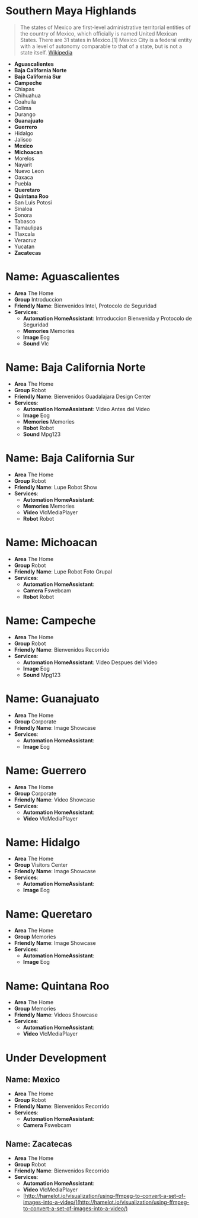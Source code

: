 # Southern Maya Highlands

> The states of Mexico are first-level administrative territorial entities of the country of Mexico, which officially is named United Mexican States. There are 31 states in Mexico.\[1\] Mexico City is a federal entity with a level of autonomy comparable to that of a state, but is not a state itself. [Wikipedia](https://en.wikipedia.org/wiki/States_of_Mexico)

* **Aguascalientes**
* **Baja California Norte**
* **Baja California Sur**
* **Campeche**
* Chiapas
* Chihuahua
* Coahuila
* Colima
* Durango
* **Guanajuato**
* **Guerrero**
* Hidalgo
* Jalisco
* **Mexico**
* **Michoacan**
* Morelos
* Nayarit
* Nuevo Leon
* Oaxaca
* Puebla
* **Queretaro**
* **Quintana Roo**
* San Luis Potosi
* Sinaloa
* Sonora
* Tabasco
* Tamaulipas
* Tlaxcala
* Veracruz
* Yucatan
* **Zacatecas**

# Name: Aguascalientes

* **Area** The Home
* **Group** Introduccion
* **Friendly Name**: Bienvenidos Intel, Protocolo de Seguridad
* **Services**:
  * **Automation HomeAssistant**: Introduccion Bienvenida y Protocolo de Seguridad
  * **Memories** Memories
  * **Image** Eog
  * **Sound** Vlc

# Name: Baja California Norte

* **Area** The Home
* **Group** Robot
* **Friendly Name**: Bienvenidos Guadalajara Design Center
* **Services**:
  * **Automation HomeAssistant**: Video Antes del Video
  * **Image** Eog
  * **Memories** Memories
  * **Robot** Robot
  * **Sound** Mpg123

# Name: Baja California Sur

* **Area** The Home
* **Group** Robot
* **Friendly Name**: Lupe Robot Show
* **Services**:
  * **Automation HomeAssistant**: 
  * **Memories** Memories
  * **Video** VlcMediaPlayer
  * **Robot** Robot

# Name: Michoacan

* **Area** The Home
* **Group** Robot
* **Friendly Name**: Lupe Robot Foto Grupal
* **Services**:
  * **Automation HomeAssistant**:
  * **Camera** Fswebcam
  * **Robot** Robot

# Name: Campeche

* **Area** The Home
* **Group** Robot
* **Friendly Name**: Bienvenidos Recorrido
* **Services**:
  * **Automation HomeAssistant**: Video Despues del Video
  * **Image** Eog
  * **Sound** Mpg123

# Name: Guanajuato

* **Area** The Home
* **Group** Corporate
* **Friendly Name**: Image Showcase
* **Services**:
  * **Automation HomeAssistant**: 
  * **Image** Eog

# Name: Guerrero

* **Area** The Home
* **Group** Corporate
* **Friendly Name**: Video Showcase
* **Services**:
  * **Automation HomeAssistant**: 
  * **Video** VlcMediaPlayer

# Name: Hidalgo

* **Area** The Home
* **Group** Visitors Center
* **Friendly Name**: Image Showcase
* **Services**:
  * **Automation HomeAssistant**: 
  * **Image** Eog

# Name: Queretaro

* **Area** The Home
* **Group** Memories
* **Friendly Name**: Image Showcase
* **Services**:
  * **Automation HomeAssistant**: 
  * **Image** Eog

# Name: Quintana Roo

* **Area** The Home
* **Group** Memories
* **Friendly Name**: Videos Showcase
* **Services**:
  * **Automation HomeAssistant**: 
  * **Video** VlcMediaPlayer

# Under Development

## Name: Mexico

* **Area** The Home
* **Group** Robot
* **Friendly Name**: Bienvenidos Recorrido
* **Services**:
  * **Automation HomeAssistant**:
  * **Camera** Fswebcam

## Name: Zacatecas

* **Area** The Home
* **Group** Robot
* **Friendly Name**: Bienvenidos Recorrido
* **Services**:
  * **Automation HomeAssistant**: 
  * **Video** VlcMediaPlayer
  * [http://hamelot.io/visualization/using-ffmpeg-to-convert-a-set-of-images-into-a-video/](http://hamelot.io/visualization/using-ffmpeg-to-convert-a-set-of-images-into-a-video/)


